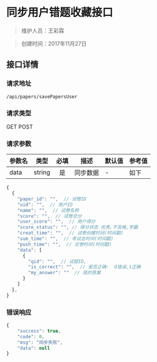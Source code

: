 # 同步用户错题收藏接口

> 维护人员：王彩霖

> 创建时间：2017年11月27日

## 接口详情

### 请求地址
```
/api/papers/savePapersUser
```

### 请求类型
GET POST

### 请求参数
| 参数名 | 类型 | 必填 | 描述 | 默认值 | 参考值 |
| --- | :---: | :---: | --- | --- | --- |
| data | string | 是 | 同步数据 | - | 如下 |

```javascript
{
  {
    "paper_id": "",  // 试卷ID
    "uid": "",  // 用户ID
    "name": "",  // 试卷名称
    "score": "",  // 试卷总分
    "user_score": "",  // 用户得分
    "score_status": "", // 得分状态 优秀,不及格,学霸
    "creat_time": "",  // 试卷创建时间(时间戳)
    "sum_time": "",  // 考试总时间(时间戳)
    "push_time": "",  // 交卷时间(时间戳)
    "data": [
      {
        "qid": "",  // 试题ID,
        "is_correct": "",  // 是否正确:  0错误,1正确
        "my_answer": ""  // 我的答案
      }
    ]
  },
}
```

### 错误响应
```javascript
{
    "success": true,
    "code": 0,
    "msg": "同步失败",
    "data": null
}
```
